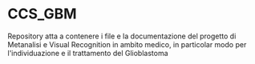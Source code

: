 # CCS_GBM
Repository atta a contenere i file e la documentazione del progetto di Metanalisi e Visual Recognition in ambito medico, in particolar modo per l'individuazione e il trattamento del Glioblastoma
